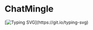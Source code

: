 # ChatMingle
[![Typing SVG](https://readme-typing-svg.demolab.com?font=Fira+Code&weight=700&size=30&duration=2000&pause=1000&random=false&width=435&lines=Oh%2C+Hello+There!+%F0%9F%91%8B;Welcome!)](https://git.io/typing-svg)
